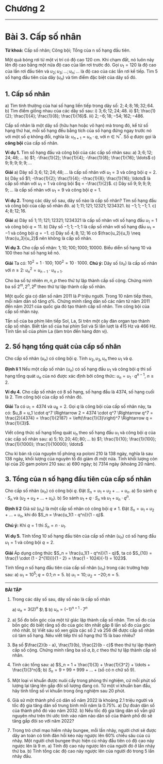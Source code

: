 # Chương 2
---
# Bài 3. Cấp số nhân

**Từ khoá:** Cấp số nhân; Công bội; Tổng của n số hạng đầu tiên.

Một quả bóng rơi từ một vị trí có độ cao $120$ cm. Khi chạm đất, nó luôn nảy lên độ cao bằng một nửa độ cao của lần rơi trước đó.
Gọi $u_1 = 120$ là độ cao của lần rơi đầu tiên và $u_2; u_3; \ldots; u_n; \ldots$ là độ cao của các lần rơi kế tiếp. Tìm $5$ số hạng đầu tiên của dãy $(u_n)$ và tìm điểm đặc biệt của dãy số đó.

## 1. Cấp số nhân

a) Tìm tính thường của hai số hạng liền tiếp trong dãy số: $2; 4; 8; 16; 32; 64$.
b) Tìm điểm giống nhau của các dãy số sau:
i) $3; 6; 12; 24; 48$.
ii) $1; \frac{1}{2}; \frac{1}{4}; \frac{1}{8}; \frac{1}{16}$.
iii) $2; -6; 18; -54; 162; -486$.

Cấp số nhân là một dãy số (hữu hạn hoặc vô hạn) mà trong đó, kể từ số hạng thứ hai, mỗi số hạng đều bằng tích của số hạng đứng ngay trước nó với một số $q$ không đổi, nghĩa là:
$u_{n+1} = u_n \cdot q$, với $n \in \mathbb{N}^*$.
Số $q$ được gọi là **công bội** của cấp số nhân.

**Ví dụ 1.**
Tìm số hạng đầu và công bội của các cấp số nhân sau:
a) $3; 6; 12; 24; 48; \ldots$
b) $1; -\frac{1}{2}; \frac{1}{4}; -\frac{1}{8}; \frac{1}{16}; \ldots$
c) $9; 9; 9; 9; 9; \ldots$

**Giải**
a) Dãy số $3; 6; 12; 24; 48; \ldots$ là cấp số nhân với $u_1 = 3$ và công bội $q = 2$.
b) Dãy số $1; -\frac{1}{2}; \frac{1}{4}; -\frac{1}{8}; \frac{1}{16}; \ldots$ là cấp số nhân với $u_1 = 1$ và công bội $q = -\frac{1}{2}$.
c) Dãy số $9; 9; 9; 9; 9; \ldots$ là cấp số nhân với $u_1 = 9$ và công bội $q = 1$.

**Ví dụ 2.** Trong các dãy số sau, dãy số nào là cấp số nhân? Tìm số hạng đầu và công bội của cấp số nhân đó.
a) $1; 11; 121; 12321; 1234321$.
b) $-1; 1; -1; 1$.
c) $4; 8; 12; 16$.

**Giải**
a) Dãy số $1; 11; 121; 12321; 1234321$ là cấp số nhân với số hạng đầu $u_1 = 1$ và công bội $q = 11$.
b) Dãy số $-1; 1; -1; 1$ là cấp số nhân với số hạng đầu $u_1 = -1$ và công bội $q = -1$.
c) Dãy số $4; 8; 12; 16$ có $\frac{u_2}{u_1} \neq \frac{u_3}{u_2}$ nên không là cấp số nhân.

**Ví dụ 3.** Cho cấp số nhân: $1; 10; 100; 1000; 10000$. Biểu diễn số hạng $10$ và $100$ theo hai số hạng kề nó.

**Giải**
Ta có: $10^2 = 1 \cdot 100$; $100^2 = 10 \cdot 1000$.
**Chú ý:** Dãy số $(u_n)$ là cấp số nhân với $n \ge 2$:
$u_n^2 = u_{n-1} \cdot u_{n+1}$.

Cho ba số tự nhiên $m, n, p$ theo thứ tự lập thành cấp số cộng. Chứng minh ba số $2^m, 2^n, 2^p$ theo thứ tự lập thành cấp số nhân.

Một quốc gia có dân số năm $2011$ là $P$ triệu người. Trong $10$ năm tiếp theo, mỗi năm dân số tăng $a\%$. Chứng minh rằng dân số các năm từ năm $2011$ đến năm $2021$ của quốc gia đó tạo thành cấp số nhân. Tìm công bội của cấp số nhân này.

Tần số của ba phím liên tiếp Sol, La, Si trên một cây đàn organ tạo thành cấp số nhân. Biết tần số của hai phím Sol và Si lần lượt là $415$ Hz và $466$ Hz. Tính tần số của phím La (làm tròn đến hàng đơn vị).

## 2. Số hạng tổng quát của cấp số nhân

Cho cấp số nhân $(u_n)$ có công bội $q$. Tính $u_2, u_3, u_n$ theo $u_1$ và $q$.

**Định lí 1**
Nếu một cấp số nhân $(u_n)$ có số hạng đầu $u_1$ và công bội $q$ thì số hạng tổng quát $u_n$ của nó được xác định bởi công thức:
$u_n = u_1 \cdot q^{n-1}$, $n \ge 2$.

**Ví dụ 4.** Cho cấp số nhân có $8$ số hạng, số hạng đầu là $4374$, số hạng cuối là $2$. Tìm công bội của cấp số nhân đó.

**Giải**
Ta có $u_1 = 4374$ và $u_8 = 2$. Gọi $q$ là công bội của cấp số nhân này, ta có:
$u_8 = u_1 \cdot q^7 \Rightarrow 2 = 4374 \cdot q^7 \Rightarrow q^7 = \frac{2}{4374} = \frac{1}{2187} = \left(\frac{1}{3}\right)^7 \Rightarrow q = \frac{1}{3}$.

Viết công thức số hạng tổng quát $u_n$ theo số hạng đầu $u_1$ và công bội $q$ của các cấp số nhân sau:
a) $5; 10; 20; 40; 80; \ldots$
b) $1; \frac{1}{10}; \frac{1}{100}; \frac{1}{1000}; \frac{1}{10000}; \ldots$

Chu kì bán rã của nguyên tố phóng xạ poloni $210$ là $138$ ngày, nghĩa là sau $138$ ngày, khối lượng của nguyên tố đó giảm đi một nửa. Tính khối lượng còn lại của $20$ gam poloni $210$ sau:
a) $690$ ngày;
b) $7314$ ngày (khoảng $20$ năm).

## 3. Tổng của n số hạng đầu tiên của cấp số nhân

Cho cấp số nhân $(u_n)$ có công bội $q$. Đặt $S_n = u_1 + u_2 + \ldots + u_n$.
a) So sánh $q \cdot S_n$ và $(u_2 + u_3 + \ldots + u_n)$.
b) So sánh $u_1 + q \cdot S_n$ và $u_1 + u_n \cdot q^n$.

**Định lí 2**
Giả sử $(u_n)$ là một cấp số nhân có công bội $q \neq 1$. Đặt $S_n = u_1 + u_2 + \ldots + u_n$, khi đó
$S_n = \frac{u_1(1 - q^n)}{1 - q}$.

**Chú ý:** Khi $q = 1$ thì $S_n = n \cdot u_1$.

**Ví dụ 5.** Tính tổng $10$ số hạng đầu tiên của cấp số nhân $(u_n)$ có số hạng đầu $u_1 = 1$ và công bội $q = 2$.

**Giải**
Áp dụng công thức $S_n = \frac{u_1(1 - q^n)}{1 - q}$, ta có $S_{10} = \frac{1 \cdot (1 - 2^{10})}{1 - 2} = \frac{1 - 1024}{-1} = 1023$.

Tính tổng $n$ số hạng đầu tiên của cấp số nhân $(u_n)$ trong các trường hợp sau:
a) $u_1 = 10^5; q = 0.1; n = 5$.
b) $u_1 = 10; u_2 = -20; n = 5$.

---

**BÀI TẬP**

1. Trong các dãy số sau, dãy số nào là cấp số nhân
   
   a) $u_n = 3(2)^n$  $\    $ b) $u_n = (-1)^{n+1} \cdot 7^n$

3.  a) Số đo bốn góc của một tứ giác lập thành cấp số nhân. Tìm số đo của bốn góc đó biết rằng số đo của góc lớn nhất gấp $8$ lần số đo của góc nhỏ nhất.
    b) Viết sáu số xen giữa các số $2$ và $256$ để được cấp số nhân có tám số hạng. Nêu viết tiếp thì số hạng thứ $15$ là bao nhiêu?
4.  Ba số $\frac{2}{b - a}, \frac{1}{b}, \frac{2}{b - c}$ theo thứ tự lập thành cấp số cộng. Chứng minh rằng ba số $a, b, c$ theo thứ tự lập thành cấp số nhân.
5.  Tính các tổng sau:
    a) $S_n = 1 + \frac{1}{3} + \frac{1}{3^2} + \ldots + \frac{1}{3^n}$;
    b) $S_n = 9 + 99 + 999 + \ldots + ( \text{số có n chữ số 9} )$.
6.  Một loại vi khuẩn được nuôi cấy trong phòng thí nghiệm, cứ mỗi phút số lượng lại tăng lên gấp đôi số lượng đang có. Từ một vi khuẩn ban đầu, hãy tính tổng số vi khuẩn trong ống nghiệm sau $20$ phút.
7.  Giả sử một thành phố có dân số năm $2022$ là khoảng $2.1$ triệu người và tốc độ gia tăng dân số trung bình mỗi năm là $0.75\%$.
    a) Dự đoán dân số của thành phố đó vào năm $2032$.
    b) Nếu tốc độ gia tăng dân số vẫn giữ nguyên như trên thì ước tính vào năm nào dân số của thành phố đó sẽ tăng gấp đôi so với năm $2022$?
8.  Trong trò chơi mạo hiểm nhảy bungee, mỗi lần nhảy, người chơi sẽ được dây an toàn có tính đàn hồi kéo này ngược lên $60\%$ chiều sâu của cú nhảy. Một người chơi bungee thực hiện cú nhảy đầu tiên có độ cao nảy ngược lên là $9$ m.
    a) Tính độ cao nảy ngược lên của người đó ở lần nhảy thứ ba.
    b) Tính tổng các độ cao nảy ngược lên của người đó trong $5$ lần nhảy đầu.
